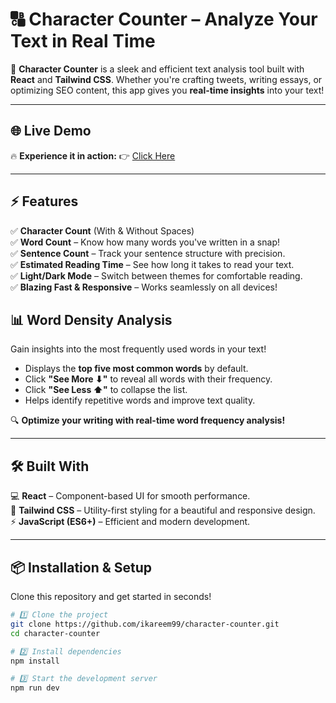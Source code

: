 # 🔠 Character Counter – Analyze Your Text in Real Time  

🚀 **Character Counter** is a sleek and efficient text analysis tool built with **React** and **Tailwind CSS**. Whether you're crafting tweets, writing essays, or optimizing SEO content, this app gives you **real-time insights** into your text!  

---

## 🌐 Live Demo  
🔥 **Experience it in action:** 👉 [Click Here](https://character-counter-two.vercel.app/)  

---

## ⚡ Features  
✅ **Character Count** (With & Without Spaces)  
✅ **Word Count** – Know how many words you've written in a snap!  
✅ **Sentence Count** – Track your sentence structure with precision.  
✅ **Estimated Reading Time** – See how long it takes to read your text.  
✅ **Light/Dark Mode** – Switch between themes for comfortable reading.  
✅ **Blazing Fast & Responsive** – Works seamlessly on all devices!  

## 📊 Word Density Analysis
Gain insights into the most frequently used words in your text!  
- Displays the **top five most common words** by default.  
- Click **"See More ⬇"** to reveal all words with their frequency.  
- Click **"See Less ⬆"** to collapse the list.  
- Helps identify repetitive words and improve text quality.  

🔍 **Optimize your writing with real-time word frequency analysis!**  

---

## 🛠 Built With  
💻 **React** – Component-based UI for smooth performance.  
🎨 **Tailwind CSS** – Utility-first styling for a beautiful and responsive design.  
⚡ **JavaScript (ES6+)** – Efficient and modern development.  

---

## 📦 Installation & Setup  

Clone this repository and get started in seconds!  

```sh
# 1️⃣ Clone the project  
git clone https://github.com/ikareem99/character-counter.git  
cd character-counter  

# 2️⃣ Install dependencies  
npm install  

# 3️⃣ Start the development server  
npm run dev  